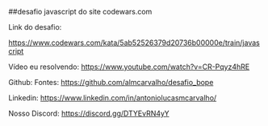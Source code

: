 ##desafio javascript do site codewars.com 

Link do desafio:

https://www.codewars.com/kata/5ab52526379d20736b00000e/train/javascript

Vídeo eu resolvendo:
https://www.youtube.com/watch?v=CR-Pqyz4hRE

Github: Fontes: 
https://github.com/almcarvalho/desafio_bope

Linkedin:
https://www.linkedin.com/in/antoniolucasmcarvalho/

Nosso Discord:
https://discord.gg/DTYEvRN4yY